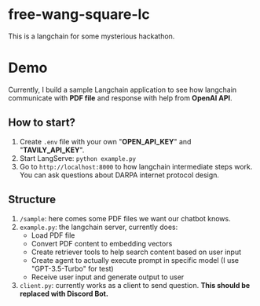 # free-wang-square-lc
This is a langchain for some mysterious hackathon.

# Demo
Currently, I build a sample Langchain application to see how langchain communicate with **PDF file** and response with help from **OpenAI API**.

## How to start?
1. Create `.env` file with your own "**OPEN_API_KEY**" and "**TAVILY_API_KEY**".
2. Start LangServe: `python example.py`
3. Go to `http://localhost:8000` to how langchain intermediate steps work. You can ask questions about DARPA internet protocol design.

## Structure
1. `/sample`: here comes some PDF files we want our chatbot knows.
2. `example.py`: the langchain server, currently does:
    - Load PDF file
    - Convert PDF content to embedding vectors
    - Create retriever tools to help search content based on user input
    - Create agent to actually execute prompt in specific model (I use "GPT-3.5-Turbo" for test)
    - Receive user input and generate output to user
3. `client.py`: currently works as a client to send question. **This should be replaced with Discord Bot.**